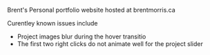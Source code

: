 Brent's Personal portfolio website hosted at brentmorris.ca

Curentley known issues include
- Project images blur during the hover transitio
- The first two right clicks do not animate well for the project slider
